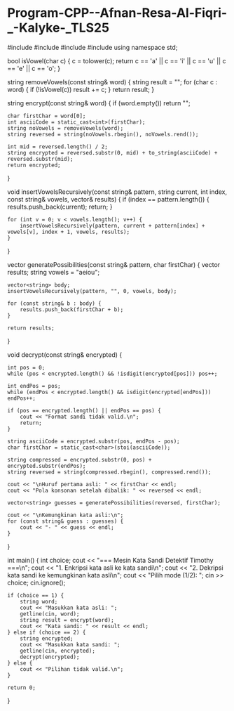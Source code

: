 # Program-CPP--Afnan-Resa-Al-Fiqri-_-Kalyke-_TLS25
#include <iostream>
#include <string>
#include <vector>
#include <cctype>
using namespace std;

bool isVowel(char c) {
    c = tolower(c);
    return c == 'a' || c == 'i' || c == 'u' || c == 'e' || c == 'o';
}

string removeVowels(const string& word) {
    string result = "";
    for (char c : word) {
        if (!isVowel(c)) result += c;
    }
    return result;
}

string encrypt(const string& word) {
    if (word.empty()) return "";

    char firstChar = word[0];
    int asciiCode = static_cast<int>(firstChar);
    string noVowels = removeVowels(word);
    string reversed = string(noVowels.rbegin(), noVowels.rend());

    int mid = reversed.length() / 2;
    string encrypted = reversed.substr(0, mid) + to_string(asciiCode) + reversed.substr(mid);
    return encrypted;
}

void insertVowelsRecursively(const string& pattern, string current, int index, const string& vowels, vector<string>& results) {
    if (index == pattern.length()) {
        results.push_back(current);
        return;
    }

    for (int v = 0; v < vowels.length(); v++) {
        insertVowelsRecursively(pattern, current + pattern[index] + vowels[v], index + 1, vowels, results);
    }
}

vector<string> generatePossibilities(const string& pattern, char firstChar) {
    vector<string> results;
    string vowels = "aeiou";

    vector<string> body;
    insertVowelsRecursively(pattern, "", 0, vowels, body);

    for (const string& b : body) {
        results.push_back(firstChar + b);
    }

    return results;
}

void decrypt(const string& encrypted) {
   
    int pos = 0;
    while (pos < encrypted.length() && !isdigit(encrypted[pos])) pos++;

    int endPos = pos;
    while (endPos < encrypted.length() && isdigit(encrypted[endPos])) endPos++;

    if (pos == encrypted.length() || endPos == pos) {
        cout << "Format sandi tidak valid.\n";
        return;
    }

    string asciiCode = encrypted.substr(pos, endPos - pos);
    char firstChar = static_cast<char>(stoi(asciiCode));

    string compressed = encrypted.substr(0, pos) + encrypted.substr(endPos);
    string reversed = string(compressed.rbegin(), compressed.rend());

    cout << "\nHuruf pertama asli: " << firstChar << endl;
    cout << "Pola konsonan setelah dibalik: " << reversed << endl;

    vector<string> guesses = generatePossibilities(reversed, firstChar);

    cout << "\nKemungkinan kata asli:\n";
    for (const string& guess : guesses) {
        cout << "- " << guess << endl;
    }
}

int main() {
    int choice;
    cout << "=== Mesin Kata Sandi Detektif Timothy ===\n";
    cout << "1. Enkripsi kata asli ke kata sandi\n";
    cout << "2. Dekripsi kata sandi ke kemungkinan kata asli\n";
    cout << "Pilih mode (1/2): ";
    cin >> choice;
    cin.ignore();

    if (choice == 1) {
        string word;
        cout << "Masukkan kata asli: ";
        getline(cin, word);
        string result = encrypt(word);
        cout << "Kata sandi: " << result << endl;
    } else if (choice == 2) {
        string encrypted;
        cout << "Masukkan kata sandi: ";
        getline(cin, encrypted);
        decrypt(encrypted);
    } else {
        cout << "Pilihan tidak valid.\n";
    }

    return 0;
}
